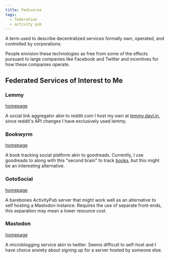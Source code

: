 ```yaml
---
title: Fediverse
tags:
  - federation
  - activity pub
---
```


A term used to describe decentralized services formally own, operated, and controlled by corporations.

People envision these technologies as free from some of the effects pursuant
to large companies like Facebook and Twitter and incentives for how these companies operate.

## Federated Services of Interest to Me

### Lemmy

[homepage](https://join-lemmy.org/)

A social link aggregator akin to reddit.com 
I host my own at [lemmy.dayl.in](https://lemmy.dayl.in), since reddit's API changes I have exclusively used lemmy.


### Bookwyrm

[homepage](https://joinbookwyrm.com/)

A book tracking social platform akin to goodreads.
Currently, I use goodreads to along with this "second brain" to track [books](bfs0-books.md), but this might be an interesting alternative.


### GotoSocial
[homepage](https://gotosocial.org)

A barebones ActivityPub server that might work well as an alternative to self hosting a Mastodon instance. Requires the use of separate front-ends, this separation may mean a lower resource cost. 


### Mastodon

[homepage](https://mastodon.social/)

A microblogging service akin to twitter.
Seems difficult to self-host and I have choice anxiety about signing up for a server hosted by someone else.
